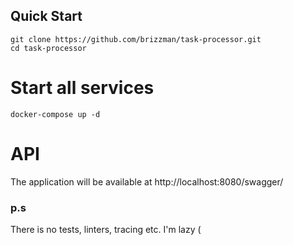 ## Quick Start
```
git clone https://github.com/brizzman/task-processor.git
cd task-processor 
```
# Start all services
```
docker-compose up -d
```
# API 
The application will be available at http://localhost:8080/swagger/
<br>
### p.s 
There is no tests, linters, tracing etc. I'm lazy ( 

